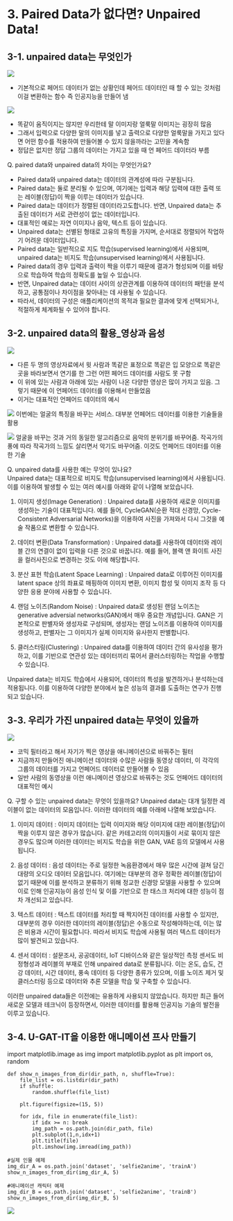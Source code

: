 # 3. Paired Data가 없다면? Unpaired Data!  

## 3-1. unpaired data는 무엇인가  

![](./img/unpair_01.png)
- 기본적으로 페어드 데이터가 없는 상황인데 페어드 데이터인 때 할 수 있는 것처럼 이걸 변환하는 함수 즉 인공지능을 만들어 냄

![](./img/unpair_02.png)  
- 똑같이 움직이지는 않지만 우리한테 말 이미지랑 얼룩말 이미지는 굉장히 많음
- 그래서 입력으로 다양한 말의 이미지를 넣고 출력으로 다양한 얼룩말을 가지고 있다면 어떤 함수를 적용하여 만들어볼 수 있지 않을까라는 고민을 계속함
- 정답은 없지만 정답 그룹의 데이터는 가지고 있을 때 언 페어드 데이터라 부름 

Q. paired data와 unpaired data의 차이는 무엇인가요?  

- Paired data와 unpaired data는 데이터의 관계성에 따라 구분됩니다. 
- Paired data는 둘로 분리될 수 있으며, 여기에는 입력과 해당 입력에 대한 출력 또는 레이블(정답)이 짝을 이루는 데이터가 있습니다. 
- Paired data는 데이터가 정렬된 데이터라고도합니다. 반면, Unpaired data는 추출된 데이터가 서로 관련성이 없는 데이터입니다. 
- 대표적인 예로는 자연 이미지나 음악, 텍스트 등이 있습니다. 
- Unpaired data는 선별된 형태로 고유의 특징을 가지며, 순서대로 정렬되어 작업하기 어려운 데이터입니다. 
- Paired data는 일반적으로 지도 학습(supervised learning)에서 사용되며, unpaired data는 비지도 학습(unsupervised learning)에서 사용됩니다. 
- Paired data의 경우 입력과 출력이 짝을 이루기 때문에 결과가 형성되며 이를 바탕으로 학습하여 학습의 정확도를 높일 수 있습니다. 
- 반면, Unpaired data는 데이터 사이의 상관관계를 이용하여 데이터의 패턴을 분석하고, 공통점이나 차이점을 찾아내는 데 사용될 수 있습니다. 
- 따라서, 데이터의 구성은 애플리케이션의 목적과 필요한 결과에 맞게 선택되거나, 적절하게 체계화될 수 있어야 합니다.

## 3-2. unpaired data의 활용_영상과 음성  

![](./img/unpair_04.png)  
- 다른 두 명의 영상자료에서 윗 사람과 똑같은 표정으로 똑같은 입 모양으로 똑같은 곳을 바라보면서 연기를 한 그런 어떤 페어드 데이터를 사람도 못 구함
- 이 위에 있는 사람과 아래에 있는 사람이 나온 다양한 영상은 많이 가지고 있음. 그렇기 때문에 이 언페어드 데이터를 이용해서 만들었음
- 이거는 대표적인 언페어드 데이터의 예시  

![](./img/unpair_05.png)
이번에는 얼굴의 특징을 바꾸는 서비스. 대부분 언페어드 데이터를 이용한 기술들을 활용 

![](./img/unpair_06.png)
얼굴을 바꾸는 것과 거의 동일한 알고리즘으로 음악의 분위기를 바꾸어줌.
작곡가의 풍에 따라 작곡가의 느낌도 살리면서 악기도 바꾸어줌. 이것도 언페어드 데이터를 이용한 기술

Q. unpaired data를 사용한 예는 무엇이 있나요?  
Unpaired data는 대표적으로 비지도 학습(unsupervised learning)에서 사용됩니다. 이를 이용하여 발생할 수 있는 여러 예시를 아래와 같이 나열해 보았습니다.

1. 이미지 생성(Image Generation) : Unpaired data를 사용하여 새로운 이미지를 생성하는 기술이 대표적입니다. 예를 들어, CycleGAN(순환 적대 신경망, Cycle-Consistent Adversarial Networks)을 이용하여 사진을 가져와서 다시 그것을 예술 작품으로 변환할 수 있습니다.

2. 데이터 변환(Data Transformation) : Unpaired data를 사용하여 데이터와 레이블 간의 연결이 없이 입력을 다른 것으로 바꿉니다. 예를 들어, 블랙 앤 화이트 사진을 컬러사진으로 변경하는 것도 이에 해당합니다.

3. 분산 표현 학습(Latent Space Learning) : Unpaired data로 이루어진 이미지를 latent space 상의 좌표로 매핑하여 이미지 변환, 이미지 합성 및 이미지 조작 등 다양한 응용 분야에 사용할 수 있습니다.

4. 랜덤 노이즈(Random Noise) : Unpaired data로 생성된 랜덤 노이즈는 generative adversial networks(GAN)에서 매우 중요한 개념입니다. GAN은 기본적으로 판별자와 생성자로 구성되며, 생성자는 랜덤 노이즈를 이용하여 이미지를 생성하고, 판별자는 그 이미지가 실제 이미지와 유사한지 판별합니다.

5. 클러스터링(Clustering) : Unpaired data를 이용하여 데이터 간의 유사성을 평가하고, 이를 기반으로 연관성 있는 데이터끼리 묶어서 클러스터링하는 작업을 수행할 수 있습니다.

Unpaired data는 비지도 학습에서 사용되어, 데이터의 특성을 발견하거나 분석하는데 적용됩니다. 이를 이용하여 다양한 분야에서 높은 성능의 결과를 도출하는 연구가 진행되고 있습니다.

## 3-3. 우리가 가진 unpaired data는 무엇이 있을까

![](./img/unpair_07.png)
- 코믹 필터라고 해서 자기가 찍은 영상을 애니메이션으로 바꿔주는 필터
- 지금까지 만들어진 애니메이션 데이터와 수많은 사람들 동영상 데이터, 이 각각의 그룹의 데이터를 가지고 언페어드 데이터로 만들어볼 수 있음
- 일반 사람의 동영상을 이런 애니메이션 영상으로 바꿔주는 것도 언페어드 데이터의 대표적인 예시  

Q. 구할 수 있는 unpaired data는 무엇이 있을까요?
Unpaired data는 대개 일정한 레이블이 없는 데이터의 모음입니다. 이러한 데이터의 예를 아래에 나열해 보았습니다.

1. 이미지 데이터 : 이미지 데이터는 입력 이미지와 해당 이미지에 대한 레이블(정답)이 짝을 이루지 않은 경우가 많습니다. 같은 카테고리의 이미지들이 서로 묶이지 않은 경우도 많으며 이러한 데이터는 비지도 학습을 위한 GAN, VAE 등의 모델에서 사용됩니다.

2. 음성 데이터 : 음성 데이터는 주로 일정한 녹음환경에서 매우 많은 시간에 걸쳐 담긴 대량의 오디오 데이터 모음입니다. 여기에는 대부분의 경우 정확한 레이블(정답)이 없기 때문에 이를 분석하고 분류하기 위해 정교한 신경망 모델을 사용할 수 있으며 이로 인해 인공지능이 음성 인식 및 이를 기반으로 한 태스크 처리에 대한 성능이 점차 개선되고 있습니다.

3. 텍스트 데이터 : 텍스트 데이터를 처리할 때 짝지어진 데이터를 사용할 수 있지만, 대부분의 경우 이러한 데이터의 레이블(정답)은 수동으로 작성해야하는데, 이는 많은 비용과 시간이 필요합니다. 따라서 비지도 학습에 사용될 여러 텍스트 데이터가 많이 발견되고 있습니다.

4. 센서 데이터 : 설문조사, 공공데이터, IoT 디바이스와 같은 일상적인 측정 센서도 비정형성과 레이블의 부재로 인해 unpaired data로 분류됩니다. 이는 온도, 습도, 건강 데이터, 시간 데이터, 풍속 데이터 등 다양한 종류가 있으며, 이를 노이즈 제거 및 클러스터링 등으로 데이터와 추론 모델을 학습 및 구축할 수 있습니다. 

이러한 unpaired data들은 이전에는 유용하게 사용되지 않았습니다. 하지만 최근 들어 새로운 모델과 테크닉이 등장하면서, 이러한 데이터를 활용해 인공지능 기술의 발전을 이루고 있습니다.

## 3-4. U-GAT-IT을 이용한 애니메이션 프사 만들기

import matplotlib.image as img
import matplotlib.pyplot as plt 
import os, random
```
def show_n_images_from_dir(dir_path, n, shuffle=True):
    file_list = os.listdir(dir_path)
    if shuffle:
        random.shuffle(file_list)
        
    plt.figure(figsize=(15, 5))

    for idx, file in enumerate(file_list):
        if idx >= n: break
        img_path = os.path.join(dir_path, file)
        plt.subplot(1,n,idx+1)
        plt.title(file)
        plt.imshow(img.imread(img_path))

#실제 인물 예제
img_dir_A = os.path.join('dataset', 'selfie2anime', 'trainA')
show_n_images_from_dir(img_dir_A, 5)

#애니메이션 캐릭터 예제
img_dir_B = os.path.join('dataset', 'selfie2anime', 'trainB')
show_n_images_from_dir(img_dir_B, 5)
```

![](./img/unpair_08.png)
